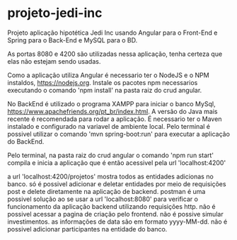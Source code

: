 # projeto-jedi-inc
Projeto aplicação hipotética Jedi Inc usando Angular para o Front-End e Spring para o Back-End e MySQL para o BD.

As portas 8080 e 4200 são utilizadas nessa aplicação, tenha certeza que elas não estejam sendo usadas.

Como a aplicação utiliza Angular é necessario ter o NodeJS e o NPM instaldos,  https://nodejs.org.
Instale os pacotes npm necessarios executando o comando 'npm install' na pasta raiz do crud angular.

No BackEnd é utilizado o programa XAMPP para iniciar o banco MySql, https://www.apachefriends.org/pt_br/index.html.
A versão do Java mais recente é recomendada para rodar a aplicação.
É necessario ter o Maven instalado e configurado na variavel de ambiente local.
Pelo terminal é possivel utilizar o comando 'mvn spring-boot:run' para executar a aplicação do BackEnd.

Pelo terminal, na pasta raiz do crud angular o comando 'npm run start' compila e inicia a aplicação que é então acessivel pela url 'localhost:4200'

a url 'localhost:4200/projetos' mostra todos as entidades adicionas no banco.
só é possivel adicionar e deletar entidades por meio de requisições post e delete diretamente na aplicação de backend.
postman é uma possivel solução ao se usar a url 'localhost:8080' para verificar o funcionamento da aplicação backend utilizando requisições http.
não é possivel acessar a pagina de criação pelo frontend.
não é possive simular investimentos.
as informações de data são em formato yyyy-MM-dd.
não é possivel adicionar participantes na entidade do banco.
